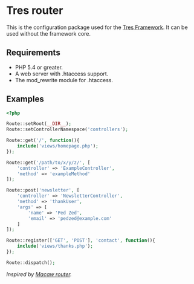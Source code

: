 Tres router
===========

This is the configuration package used for the [Tres Framework](https://github.com/tres-framework/Tres). 
It can be used without the framework core.

## Requirements
- PHP 5.4 or greater.
- A web server with .htaccess support.
- The mod_rewrite module for .htaccess.

## Examples
```php
<?php

Route::setRoot(__DIR__);
Route::setControllerNamespace('controllers');

Route::get('/', function(){
    include('views/homepage.php');
});

Route::get('/path/to/x/y/z/', [
    'controller' => 'ExampleController',
    'method' => 'exampleMethod'
]);

Route::post('newsletter', [
    'controller' => 'NewsletterController',
    'method' => 'thankUser',
    'args' => [
        'name' => 'Ped Zed',
        'email' => 'pedzed@example.com'
    ]
]);

Route::register(['GET', 'POST'], 'contact', function(){
    include('views/thanks.php');
});

Route::dispatch();
```

*Inspired by [Macaw router](https://github.com/NoahBuscher/Macaw/blob/master/Macaw.php).*
